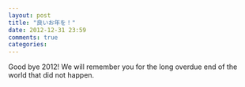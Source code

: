 ```yaml
---
layout: post
title: "良いお年を！"
date: 2012-12-31 23:59
comments: true
categories: 
---
```

Good bye 2012!
We will remember you for the long overdue end of the world that did not happen.
